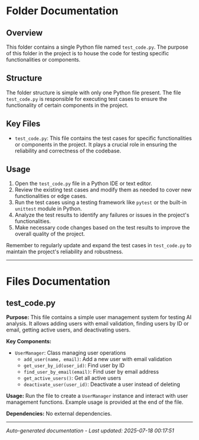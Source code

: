 # Folder Documentation

## Overview
This folder contains a single Python file named `test_code.py`. The purpose of this folder in the project is to house the code for testing specific functionalities or components.

## Structure
The folder structure is simple with only one Python file present. The file `test_code.py` is responsible for executing test cases to ensure the functionality of certain components in the project.

## Key Files
- `test_code.py`: This file contains the test cases for specific functionalities or components in the project. It plays a crucial role in ensuring the reliability and correctness of the codebase.

## Usage
1. Open the `test_code.py` file in a Python IDE or text editor.
2. Review the existing test cases and modify them as needed to cover new functionalities or edge cases.
3. Run the test cases using a testing framework like `pytest` or the built-in `unittest` module in Python.
4. Analyze the test results to identify any failures or issues in the project's functionalities.
5. Make necessary code changes based on the test results to improve the overall quality of the project.

Remember to regularly update and expand the test cases in `test_code.py` to maintain the project's reliability and robustness.

---

# Files Documentation

## test_code.py

**Purpose:** This file contains a simple user management system for testing AI analysis. It allows adding users with email validation, finding users by ID or email, getting active users, and deactivating users.

**Key Components:**
- `UserManager`: Class managing user operations
  - `add_user(name, email)`: Add a new user with email validation
  - `get_user_by_id(user_id)`: Find user by ID
  - `find_user_by_email(email)`: Find user by email address
  - `get_active_users()`: Get all active users
  - `deactivate_user(user_id)`: Deactivate a user instead of deleting

**Usage:** Run the file to create a `UserManager` instance and interact with user management functions. Example usage is provided at the end of the file.

**Dependencies:** No external dependencies.

---
*Auto-generated documentation - Last updated: 2025-07-18 00:17:51*
